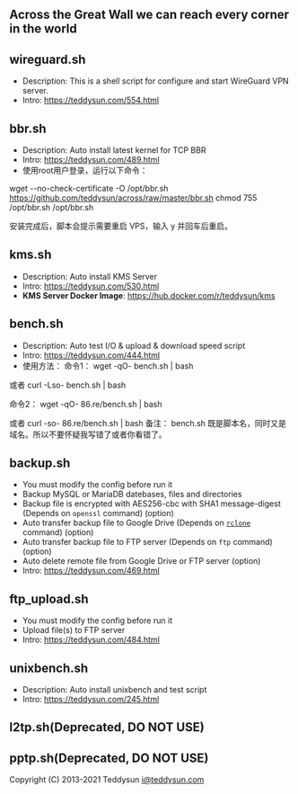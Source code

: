 ## Across the Great Wall we can reach every corner in the world

## wireguard.sh

- Description: This is a shell script for configure and start WireGuard VPN server.
- Intro: https://teddysun.com/554.html

## bbr.sh

- Description: Auto install latest kernel for TCP BBR
- Intro: https://teddysun.com/489.html
- 使用root用户登录，运行以下命令：

wget --no-check-certificate -O /opt/bbr.sh https://github.com/teddysun/across/raw/master/bbr.sh
chmod 755 /opt/bbr.sh
/opt/bbr.sh

安装完成后，脚本会提示需要重启 VPS，输入 y 并回车后重启。

## kms.sh

- Description: Auto install KMS Server
- Intro: https://teddysun.com/530.html
- **KMS Server Docker Image**: https://hub.docker.com/r/teddysun/kms

## bench.sh

- Description: Auto test I/O & upload & download speed script
- Intro: https://teddysun.com/444.html
- 使用方法：
命令1：
wget -qO- bench.sh | bash

或者
curl -Lso- bench.sh | bash

命令2：
wget -qO- 86.re/bench.sh | bash

或者
curl -so- 86.re/bench.sh | bash
备注：
bench.sh 既是脚本名，同时又是域名。所以不要怀疑我写错了或者你看错了。

## backup.sh

- You must modify the config before run it
- Backup MySQL or MariaDB datebases, files and directories
- Backup file is encrypted with AES256-cbc with SHA1 message-digest (Depends on `openssl` command) (option)
- Auto transfer backup file to Google Drive (Depends on [`rclone`](https://teddysun.com/469.html) command) (option)
- Auto transfer backup file to FTP server (Depends on `ftp` command) (option)
- Auto delete remote file from Google Drive or FTP server (option)
- Intro: https://teddysun.com/469.html

## ftp_upload.sh

- You must modify the config before run it
- Upload file(s) to FTP server
- Intro: https://teddysun.com/484.html

## unixbench.sh

- Description: Auto install unixbench and test script
- Intro: https://teddysun.com/245.html

## l2tp.sh(Deprecated, DO NOT USE)

## pptp.sh(Deprecated, DO NOT USE)

Copyright (C) 2013-2021 Teddysun <i@teddysun.com>
